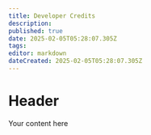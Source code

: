 ```yaml
---
title: Developer Credits
description: 
published: true
date: 2025-02-05T05:28:07.305Z
tags: 
editor: markdown
dateCreated: 2025-02-05T05:28:07.305Z
---
```


# Header
Your content here